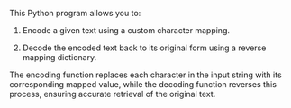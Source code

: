 This Python program allows you to:

1. Encode a given text using a custom character mapping.

2. Decode the encoded text back to its original form using a reverse mapping dictionary.

The encoding function replaces each character in the input string with its corresponding mapped value, while the decoding function reverses this process, ensuring accurate retrieval of the original text.